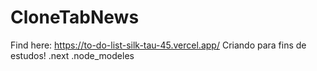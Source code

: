 # CloneTabNews

Find here: https://to-do-list-silk-tau-45.vercel.app/
Criando para fins de estudos!
.next
.node_modeles
